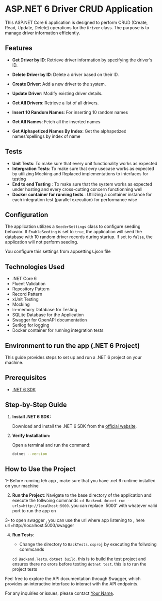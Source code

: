 # ASP.NET 6 Driver CRUD Application

This ASP.NET Core 6 application is designed to perform CRUD (Create, Read, Update, Delete) operations for the `Driver` class. The purpose is to manage driver information efficiently.

## Features

- **Get Driver by ID**: Retrieve driver information by specifying the driver's ID.
- **Delete Driver by ID**: Delete a driver based on their ID.
- **Create Driver**: Add a new driver to the system.
- **Update Driver**: Modify existing driver details.
- **Get All Drivers**: Retrieve a list of all drivers.

- **Insert 10 Random Names**: For inserting 10 random names
- **Get All Names**: Fetch all the inserted names
- **Get Alphapetized Names By Index**: Get the alphapetized names'spellings by index of name

## Tests

- **Unit Tests**: To make sure that every unit functionality works as expected
- **Intergration Tests**: To make sure that evry usecase works as expected by utilizing Mocking and Replaced implementations to interfaces for testing
- **End to end Testing** : To make sure that the system works as expected under hosting and every cross-cutting concern functionning well
- **Docker container for running tests** : Utilizing a container instance for each integration test (parallel execution) for performance wise
## Configuration

The application utilizes a `SeederSettings` class to configure seeding behavior. If `EnableSeeding` is set to `true`, the application will seed the database with 10 random driver records during startup. If set to `false`, the application will not perform seeding.

You configure this settings from appsettings.json file

## Technologies Used

- .NET Core 6
- Fluent Validation
- Repository Pattern
- Record Pattern
- xUnit Testing
- Mocking
- In-memory Database for Testing
- SQLite Database for the Application
- Swagger for OpenAPI documentation
- Serilog for logging 
- Docker container for running integration tests

## Environment to run the app (.NET 6 Project)

This guide provides steps to set up and run a .NET 6 project on your machine.

## Prerequisites

- [.NET 6 SDK](https://dotnet.microsoft.com/download/dotnet/6.0)

## Step-by-Step Guide

1. **Install .NET 6 SDK:**

   Download and install the .NET 6 SDK from the [official website](https://dotnet.microsoft.com/download/dotnet/6.0).

2. **Verify Installation:**

   Open a terminal and run the command:
   ```bash
   dotnet --version


## How to Use the Project

1- Before running teh app , make sure that you have .net 6 runtime installed on your machine 

2. **Run the Project**: Navigate to the base directory of the application and execute the follwoing commands
`cd Backend`. 
`dotnet run --urls=http://localhost:5000`. you can replace '5000' with whatever valid port to run the app on

3- to open swagger , you can use the url where app listening to , here url=http://localhost:5000/swagger

4. **Run Tests**:
   - Change the directory to `BackTests.csproj` by executing the follwoing commcands
   
   `cd Backend.Tests`.
   `dotnet build`.     this is to build the test project and ensures there no erors before testing
   `dotnet test`.     this is to run the project tests

Feel free to explore the API documentation through Swagger, which provides an interactive interface to interact with the API endpoints.

For any inquiries or issues, please contact [Your Name](mailto:mohamed2511995@gmail.com).
